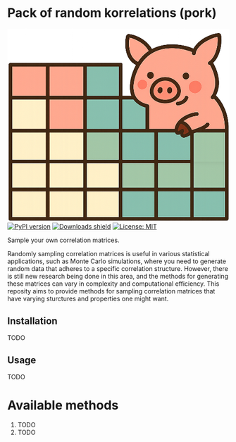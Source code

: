 # Pack of random korrelations (pork)
![logo](./logo.png)
[![PyPI version](https://img.shields.io/pypi/v/pork.svg)](https://pypi.org/project/pork/)
[![Downloads shield](https://pepy.tech/badge/pork)](https://pepy.tech/project/pork)
[![License: MIT](https://img.shields.io/badge/License-MIT-yellow.svg)](https://opensource.org/licenses/MIT)

Sample your own correlation matrices.

Randomly sampling correlation matrices is useful in various statistical applications, such as Monte Carlo simulations, where you need to generate random data that adheres to a specific correlation structure. However, there is still new research being done in this area, and the methods for generating these matrices can vary in complexity and computational efficiency. This reposity aims to provide methods for sampling correlation matrices that have varying sturctures and properties one might want.

## Installation

TODO

## Usage

TODO

# Available methods
1. TODO
2. TODO